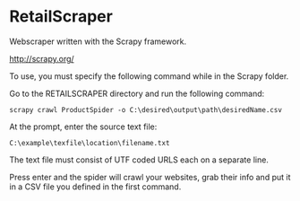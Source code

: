 # RetailScraper
Webscraper written with the Scrapy framework.

http://scrapy.org/

To use, you must specify the following command while in the Scrapy folder.

Go to the RETAILSCRAPER directory and run the following command:

	scrapy crawl ProductSpider -o C:\desired\output\path\desiredName.csv
	
At the prompt, enter the source text file:

	C:\example\texfile\location\filename.txt
	
The text file must consist of UTF coded URLS each on a separate line.

Press enter and the spider will crawl your websites, grab their info and put it in a CSV file you defined in the first command.